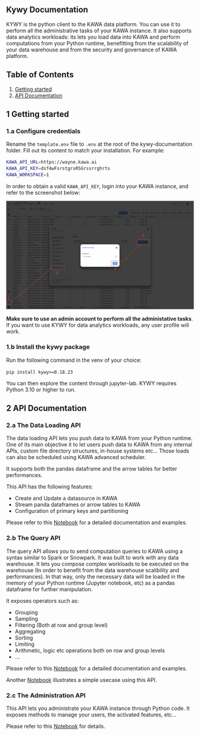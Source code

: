 Kywy Documentation
-

KYWY is the python client to the KAWA data platform. 
You can use it to perform all the administrative tasks of your KAWA instance.
It also supports data analytics workloads: its lets you load data into KAWA and perform
computations from your Python runtime, benefitting from the scalability of your
data warehouse and from the security and governance of KAWA platform.

## Table of Contents
1. [Getting started](#1-getting-started)
2. [API Documentation](#2-api-documentation)


## 1 Getting started

### 1.a Configure credentials

Rename the `template.env` file to `.env` at the root of the kywy-documentation folder.
Fill out its content to match your installation. For example:

```bash
KAWA_API_URL=https://wayne.kawa.ai
KAWA_API_KEY=dsf4wFsrstgrsRSGrssrrghrts
KAWA_WORKSPACE=1
```

In order to obtain a valid `KAWA_API_KEY`, login into your KAWA instance, and refer to the screenshot below:

<p align="center">
  <img  src="readme-assets/api-key.png" alt="generate api key" />
</p>

**Make sure to use an admin account to perform all the administative tasks**. If you
want to use KYWY for data analytics workloads, any user profile will work.


### 1.b Install the kywy package

Run the following command in the venv of your choice:

`pip install kywy>=0.18.23`

You can then explore the content through jupyter-lab.
KYWY requires Python 3.10 or higher to run.


## 2 API Documentation

### 2.a The Data Loading API

The data loading API lets you push data to KAWA from your Python runtime.
One of its main objective it to let users push data to KAWA from any internal APIs, custom file directory structures, in-house systems etc... 
Those loads can also be scheduled using KAWA advanced scheduler.

It supports both the pandas dataframe and the arrow tables for better performances.

This API has the following features:
- Create and Update a datasource in KAWA
- Stream panda dataframes or arrow tables to KAWA
- Configuration of primary keys and partitioning

Please refer to this [Notebook](./01_load_data_notebook.ipynb) for a detailed documentation and examples.


### 2.b The Query API

The query API allows you to send computation queries to KAWA using a syntax similar to Spark or Snowpark.
It was built to work with any data warehouse. 
It lets you compose complex workloads to be executed on the warehouse (In order to benefit from the data warehouse scalibility and performances). 
In that way, only the necessary data will be loaded
in the memory of your Python runtime (Jupyter notebook, etc) as a pandas dataframe for further manipulation.

It exposes operators such as:
- Grouping
- Sampling
- Filtering (Both at row and group level)
- Aggregating
- Sorting
- Limiting
- Arithmetic, logic etc operations both on row and group levels
- ...

Please refer to this [Notebook](./02_compute_notebook.ipynb) for a detailed documentation and examples.

Another [Notebook](./03_superstore_example_notebook.ipynb) illustrates a simple usecase using this API.



### 2.c The Administration API

This API lets you administrate your KAWA instance through Python code.
It exposes methods to manage your users, the activated features,
etc...

Please refer to this [Notebook](./04_kawa_administration_notebook.ipynb) for details.

